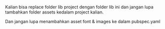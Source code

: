 Kalian bisa replace folder lib project dengan folder lib ini dan jangan lupa tambahkan folder assets kedalam project kalian.

Dan jangan lupa menambahkan asset font & images ke dalam pubspec.yaml
